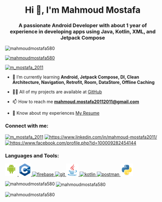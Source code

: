<h1 align="center">Hi 👋, I'm Mahmoud Mostafa</h1>
<h3 align="center">A passionate Android Developer with about 1 year of experience in developing apps using Java, Kotlin, XML, and Jetpack Compose</h3>

<p align="left"> <img src="https://komarev.com/ghpvc/?username=mahmoudmostafa580&label=Profile%20views&color=0e75b6&style=flat" alt="mahmoudmostafa580" /> </p>

<p align="left"> <a href="https://github.com/ryo-ma/github-profile-trophy"><img src="https://github-profile-trophy.vercel.app/?username=mahmoudmostafa580" alt="mahmoudmostafa580" /></a> </p>

<p align="left"> <a href="https://twitter.com/m_mostafa_2011" target="blank"><img src="https://img.shields.io/twitter/follow/m_mostafa_2011?logo=twitter&style=for-the-badge" alt="m_mostafa_2011" /></a> </p>

- 🌱 I’m currently learning **Android, Jetpack Compose, DI, Clean Architecture, Navigation, Retrofit, Room, DataStore, Offline Caching**

- 👨‍💻 All of my projects are available at [GitHub](https://github.com/MahmoudMostafa580)

- 📫 How to reach me **mahmoud.mostafa20112011@gmail.com**

- 📄 Know about my experiences [My Resume](https://drive.google.com/file/d/1_pp32ndPvTDxbTpZaU9_vDN1k6fgfR1r/view?usp=sharing)

<h3 align="left">Connect with me:</h3>
<p align="left">
<a href="https://twitter.com/m_mostafa_2011" target="blank"><img align="center" src="https://raw.githubusercontent.com/rahuldkjain/github-profile-readme-generator/master/src/images/icons/Social/twitter.svg" alt="m_mostafa_2011" height="30" width="40" /></a>
<a href="https://linkedin.com/in/https://www.linkedin.com/in/mahmoud-mostafa2011/" target="blank"><img align="center" src="https://raw.githubusercontent.com/rahuldkjain/github-profile-readme-generator/master/src/images/icons/Social/linked-in-alt.svg" alt="https://www.linkedin.com/in/mahmoud-mostafa2011/" height="30" width="40" /></a>
<a href="https://fb.com/https://www.facebook.com/profile.php?id=100009282454144" target="blank"><img align="center" src="https://raw.githubusercontent.com/rahuldkjain/github-profile-readme-generator/master/src/images/icons/Social/facebook.svg" alt="https://www.facebook.com/profile.php?id=100009282454144" height="30" width="40" /></a>
</p>

<h3 align="left">Languages and Tools:</h3>
<p align="left"> <a href="https://developer.android.com" target="_blank" rel="noreferrer"> <img src="https://raw.githubusercontent.com/devicons/devicon/master/icons/android/android-original-wordmark.svg" alt="android" width="40" height="40"/> </a> <a href="https://www.w3schools.com/cpp/" target="_blank" rel="noreferrer"> <img src="https://raw.githubusercontent.com/devicons/devicon/master/icons/cplusplus/cplusplus-original.svg" alt="cplusplus" width="40" height="40"/> </a> <a href="https://firebase.google.com/" target="_blank" rel="noreferrer"> <img src="https://www.vectorlogo.zone/logos/firebase/firebase-icon.svg" alt="firebase" width="40" height="40"/> </a> <a href="https://git-scm.com/" target="_blank" rel="noreferrer"> <img src="https://www.vectorlogo.zone/logos/git-scm/git-scm-icon.svg" alt="git" width="40" height="40"/> </a> <a href="https://www.java.com" target="_blank" rel="noreferrer"> <img src="https://raw.githubusercontent.com/devicons/devicon/master/icons/java/java-original.svg" alt="java" width="40" height="40"/> </a> <a href="https://kotlinlang.org" target="_blank" rel="noreferrer"> <img src="https://www.vectorlogo.zone/logos/kotlinlang/kotlinlang-icon.svg" alt="kotlin" width="40" height="40"/> </a> <a href="https://postman.com" target="_blank" rel="noreferrer"> <img src="https://www.vectorlogo.zone/logos/getpostman/getpostman-icon.svg" alt="postman" width="40" height="40"/> </a> <a href="https://www.python.org" target="_blank" rel="noreferrer"> <img src="https://raw.githubusercontent.com/devicons/devicon/master/icons/python/python-original.svg" alt="python" width="40" height="40"/> </a> </p>

<p><img align="left" src="https://github-readme-stats.vercel.app/api/top-langs?username=mahmoudmostafa580&show_icons=true&locale=en&layout=compact" alt="mahmoudmostafa580" /></p>

<p>&nbsp;<img align="center" src="https://github-readme-stats.vercel.app/api?username=mahmoudmostafa580&show_icons=true&locale=en" alt="mahmoudmostafa580" /></p>

<p><img align="center" src="https://github-readme-streak-stats.herokuapp.com/?user=mahmoudmostafa580&" alt="mahmoudmostafa580" /></p>

